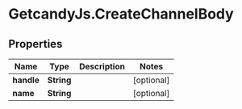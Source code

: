 # GetcandyJs.CreateChannelBody

## Properties

Name | Type | Description | Notes
------------ | ------------- | ------------- | -------------
**handle** | **String** |  | [optional] 
**name** | **String** |  | [optional] 


